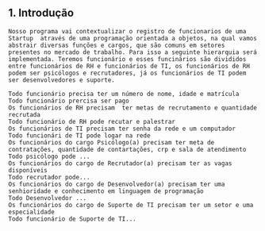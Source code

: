 
## 1. Introdução

    Nosso programa vai contextualizar o registro de funcionarios de uma Startup  através de uma programação orientada a objetos, na qual vamos abstrair diversas funções e cargos, que são comuns em setores presentes no mercado de trabalho. Para isso a seguinte hierarquia será implementada. Teremos funcionário e esses funcinários são divididos entre funcionários de RH e funcionários de TI, os funcionários de RH podem ser psicólogos e recrutadores, já os funcionários de TI podem ser desenvolvedores e suporte. 

    Todo funcionário precisa ter um número de nome, idade e matrícula  
    Todo funcionário prercisa ser pago
    Os funcionários de RH precisam  ter metas de recrutamento e quantidade recrutada
    Todo funcionário de RH pode recutar e palestrar
    Os funcionários de TI precisam ter senha da rede e um computador
    Todo funcionári de TI pode logar na rede
    Os funcionários do cargo Psicólogo(a) precisam ter meta de contratações, quantidade de contartações, crp e sala de atendimento
    Todo psicólogo pode ...
    Os funcionários do cargo de Recrutador(a) precisam ter as vagas disponíveis
    Todo recrutador pode...
    Os funcionários do cargo de Desenvolvedor(a) precisam ter uma senhioridade e conhecimento em linguagem de programação
    Todo Desenvolvedor ...
    Os funcionários do cargo de Suporte de TI precisam ter um setor e uma especialidade 
    Todo funcionário de Suporte de TI...

    


    